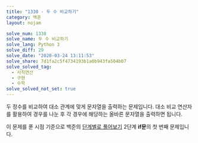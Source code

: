 ```yaml
---
title: "1330 - 두 수 비교하기"
category: 백준
layout: nojam

solve_num: 1330
solve_name: 두 수 비교하기
solve_lang: Python 3
solve_diff: 29
solve_date: "2020-03-24 13:11:53"
solve_share: 7d1fa2c5f4734193b1a0b943fa504b07
solve_solved_tag:
  - 사칙연산
  - 구현
  - 수학
solve_solved_not_set: true
---
```


두 정수를 비교하여 대소 관계에 맞게 문자열을 출력하는 문제입니다. 대소 비교 연산자를 활용하여 경우를 나눈 후 각 경우에 해당하는 올바른 문자열을 출력하면 됩니다.

이 문제를 푼 시점 기준으로 백준의 [단계별로 풀어보기](http://noj.am/p/s) 2단계 **if문**의 첫 번째 문제입니다.
